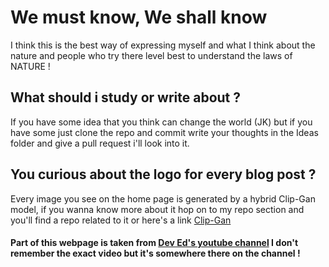 # We must know, We shall know 

I think this is the best way of expressing myself and what I think about the nature and 
people who try there level best to understand the laws of NATURE !


## What should i study or write about ?

If you have some idea that you think can change the world (JK) but if you have some 
just clone the repo and commit write your thoughts in the Ideas folder and give a pull request
i'll look into it.


## You curious about the logo for every blog post ?
Every image you see on the home page is generated by a hybrid Clip-Gan model,
if you wanna know more about it hop on to my repo section and you'll find a repo related to it
or here's a link [Clip-Gan](https://github.com/shauray8/clip-gan)


#### Part of this webpage is taken from [Dev Ed's youtube channel](https://www.youtube.com/channel/UClb90NQQcskPUGDIXsQEz5Q) I don't remember the exact video but it's somewhere there on the channel ! 


